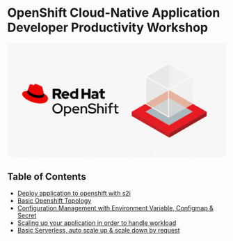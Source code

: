 # OpenShift Cloud-Native Application Developer Productivity Workshop

![](images/workshop.png)

## Table of Contents
<!---
- [Prerequisite for workshop (Instructor Only)](prereq.md)
- Complex Cloud-Native Application with Live Flight Track Demo](liveflight.md)
- [Application Health check](apphealth.md)
- [OOTB Application Monitoring, Alert & User workload monitoring](monitor.md)
- [Viewing and working with logs generated by your application](logging.md)
- [Basic Container Storage](storage.md)
--->
- [Deploy application to openshift with s2i](deploywiths2i.md)
- [Basic Openshift Topology](openshifttopology.md)
- [Configuration Management with Environment Variable, Configmap & Secret](evconfigsecret.md)
- [Scaling up your application in order to handle workload](scale.md)
- [Basic Serverless, auto scale up & scale down by request](serverless.md)






